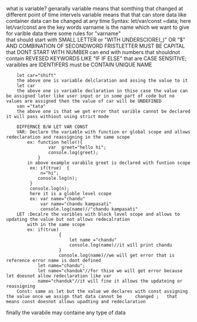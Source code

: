 what is variable?
genarally variable means that somthing that changed at different point of time intervels
variable means that that can store data like container data can be changed at any time
        Syntax:
                let/var/const <varname>=data;
                here let/var/const are the key words 
                    varname is the name which we want to give for varible data 
                    there some rules for "varname"\
                     that should start with SMALL LETTER or "WITH UNDERSCIORE(_)" OR "$" AND COMBINATION OF SECONDWORD FRISTLETTER MUST BE CAPITAL
                     that DONT START WITH NUMBER can end with numbers 
                     that shouldnot contain REVESED KEYWORDS LIKE "IF IF ELSE"
                     that are CASE SENSITIVE;
                    varaibles are IDENTIFERS must be CONTAIN UNIQUE NAME


        let car="shift"
        the above one is variable delclaration and assing the value to it 
        let car
        the above one is variable declaration in thise case the value can be assigned later like user input or in some part of code but no values are assigned then the value of car will be UNDEFINED
        van ="tata"
        the above one is that we get error that varible cannot be declared  it will pass withiout using strict mode 

        DIFFERNCE B/W LET VAR CONST  
        VAR: Declare the variable with function or global scope and allows redeclaration and reassigning in the same scope
            ex: function hello(){
                    var  greet="hello hi";
                    console.log(greet);
                } 
            in above example varabile greet is declared with funtion scope     
             ex: if(true)  {
                 n="hi";
                console.log(n);
             } 
             console.log(n);
             here it is a globle level scope
             ex: var name="chandu"
                 var name="chandu kampasati"
                 console.log(name)//"chandu kampasati"
        LET :Decalre the varibles with block level scope and allows to updating the value but not allows redecalration
            with in the same scope
            ex: if(true)
                        {
                            let name ="chandu"
                            console.log(name)//it will print chandu
                        }
                        console.log(name)//we will get error that is reference error name is dont defined
                let name="chandu";
                let name="chanduk"//for thise we will get error because let doesnot allow redeclaration like var
                name="chanduk"//it will fine it allows the updateing or reassigning 
        Const: same as let but the value we declares with const assigning the value once we assign that data cannot be     changed ;   that means const doesnot allows upadting and redeclaration


finally the varabile may containe any type of data 